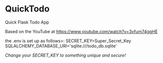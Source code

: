 # QuickTodo
Quick Flask Todo App

Based on the YouTube at https://www.youtube.com/watch?v=3vfum74ggHE

the .env is set up as follows>:
    SECRET_KEY=Super_Secret_Key
    SQLALCHEMY_DATABASE_URI='sqlite:///todo_db.sqlite'

_Change your SECRET_KEY to something unique and secure!_



